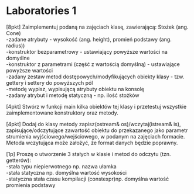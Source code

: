 # Laboratories 1
[8pkt] Zaimplementuj podaną na zajęciach klasę, zawierającą: Stożek (ang. Cone)  
-zadane atrybuty - wysokość (ang. height), promień podstawy (ang. radius))  
-konstruktor bezparametrowy - ustawiający powyższe wartości na domyślne  
-konstruktor z parametrami (część z wartością domyślną) - ustawiające powyższe wartości  
-zadany zestaw metod dostępowych/modyfikujących obiekty klasy - tzw. gettery i settery do powyższych pól  
-metodę wypisz, wypisującą atrybuty obiektu na konsolę  
-zadany atrybut i metodę statyczną - np. ilość stożków  

[4pkt] Stwórz w funkcji main kilka obiektów tej klasy i przetestuj wszystkie zaimplementowane konstruktory oraz metody.  

[4pkt] Dodaj do klasy metody zapisz(ostream& os)/wczytaj(istream& is), zapisujące/odczytujące zawartość obiektu do przekazanego jako   parametr strumienia wyjściowego/wejściowego, w podanym na zajęciach formacie. Metoda wczytująca może założyć, że format danych będzie   poprawny.    

[1p] Proszę o utworzenie 3 stałych w klasie i metod do odczytu (tzn. getterów):  
-stała typu niepierwotnego np. nazwa ułamka  
-stała statyczna np. domyślna wartość wysokości  
-statyczna stała czasu kompilacji (constexpr)np. domyślna wartość promienia podstawy  
